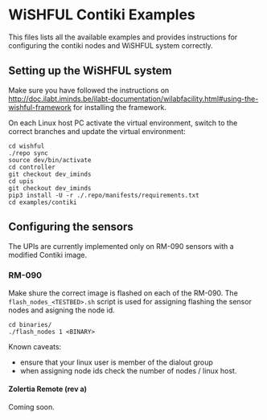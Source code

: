 # WiSHFUL Contiki Examples

This files lists all the available examples and provides instructions for configuring the contiki nodes and WiSHFUL system correctly.

## Setting up the WiSHFUL system
Make sure you have followed the instructions on http://doc.ilabt.iminds.be/ilabt-documentation/wilabfacility.html#using-the-wishful-framework for installing the framework.

On each Linux host PC activate the virtual environment, switch to the correct branches and update the virtual environment:
```
cd wishful
./repo sync
source dev/bin/activate
cd controller
git checkout dev_iminds
cd upis
git checkout dev_iminds
pip3 install -U -r ./.repo/manifests/requirements.txt
cd examples/contiki
```

## Configuring the sensors
The UPIs are currently implemented only on RM-090 sensors with a modified Contiki image.
### RM-090
Make shure the correct image is flashed on each of the RM-090. 
The `flash_nodes_<TESTBED>.sh` script is used for assigning flashing the sensor nodes and asigning the node id.
```
cd binaries/
./flash_nodes 1 <BINARY>
```
Known caveats:
 - ensure that your linux user is member of the dialout group
 - when assigning node ids check the number of nodes / linux host.

#### Zolertia Remote (rev a)
Coming soon.

